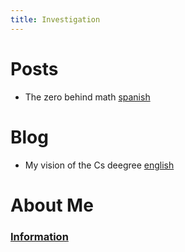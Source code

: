 ```yaml
---
title: Investigation
---
```


# Posts
<ul>
  <li>The zero behind math <a href="https://dmeloca.github.io/Investigation/2024/04/14/post.html">spanish</a></li>
</ul>

# Blog
<ul>
  <li>My vision of the Cs deegree <a href="https://dmeloca.github.io/Investigation/2024/06/27/post.html">english</a></li>
</ul>


# About Me
### [Information](https://dmeloca.github.io/Math-Posting/about.html)
